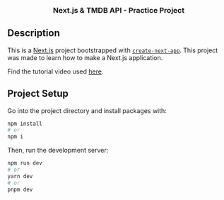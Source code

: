 <br />
<p align="center">
	<h3 align="center">Next.js & TMDB API - Practice Project</h3>
</p>

## Description
This is a [Next.js](https://nextjs.org/) project bootstrapped with [`create-next-app`](https://github.com/vercel/next.js/tree/canary/packages/create-next-app).
This project was made to learn how to make a Next.js application.

Find the tutorial video used [here](https://www.youtube.com/watch?v=T63nY70eZF0).

## Project Setup
Go into the project directory and install packages with:
```bash
npm install
# or
npm i
```

Then, run the development server:
```bash
npm run dev
# or
yarn dev
# or
pnpm dev
```
